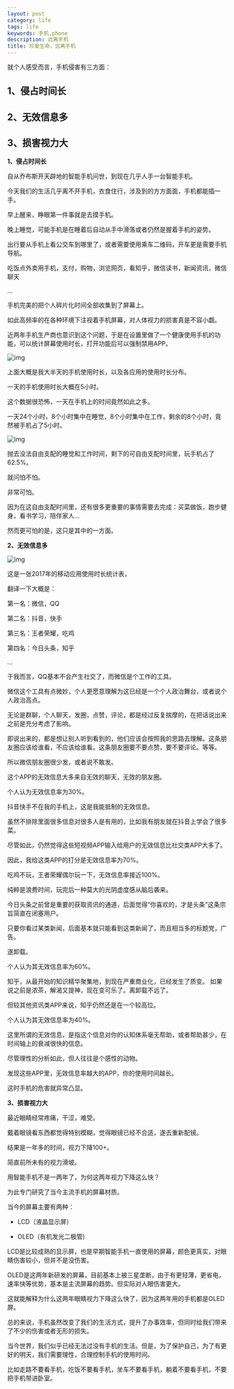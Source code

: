 ```yaml
---
layout: post
category: life
tags: life
keywords: 手机,phone
description: 远离手机
title: 珍爱生命，远离手机
---
```


就个人感受而言，手机侵害有三方面：

## 1、侵占时间长

## 2、无效信息多

## 3、损害视力大


<b> 1、侵占时间长</b>

自从乔布斯开天辟地的智能手机问世，到现在几乎人手一台智能手机。

今天我们的生活几乎离不开手机，衣食住行，涉及到的方方面面，手机都能插一手。

早上醒来，睁眼第一件事就是去摸手机。

晚上睡觉，可能手机是在睡着后自动从手中滑落或者仍然是握着手机的姿势。

出行要从手机上看公交车到哪里了，或者需要使用乘车二维码，开车更是需要手机导航。

吃饭点外卖用手机，支付，购物，浏览网页，看知乎，微信读书，新闻资讯，微信聊天

...

手机完美的把个人碎片化时间全部收集到了屏幕上。

如此高频率的在各种环境下注视着手机屏幕，对人体视力的损害真是不容小觑。

近两年手机生产商也意识到这个问题，于是在设置里做了一个健康使用手机的功能，可以统计屏幕使用时长，打开功能后可以强制禁用APP。

![img](/images/screen_mng.png)

上面大概是我大半天的手机使用时长，以及各应用的使用时长分布。

一天的手机使用时长大概在5小时。

这个数据很恐怖，一天在手机上的时间竟然如此之多。

一天24个小时，8个小时集中在睡觉，8个小时集中在工作，剩余的8个小时，竟然被手机占了5小时。

![img](/images/percent.png)

抛去没法自由支配的睡觉和工作时间，剩下的可自由支配时间里，玩手机占了62.5%。

就问怕不怕。

非常可怕。

因为在这自由支配时间里，还有很多更重要的事情需要去完成：买菜做饭，跑步健身，看书学习，陪伴家人...

然而更可怕的是，这只是其中的一方面。

<b> 2、无效信息多</b>

![img](/images/app_usage.png)

这是一张2017年的移动应用使用时长统计表，

翻译一下大概是：

第一名：微信，QQ

第二名：抖音，快手

第三名：王者荣耀，吃鸡

第四名：今日头条，知乎

...

于我而言，QQ基本不会产生社交了，而微信是个工作的工具。

微信这个工具有点微妙，个人更愿意理解为这已经是一个个人政治舞台，或者说个人政治高点。

无论是群聊，个人聊天，发圈，点赞，评论，都是经过反复揣摩的，在把话说出来之前是充分考虑了影响。

即说出来的，都是想让别人听到看到的，他们应该会按照我的思路去理解。这条朋友圈应该给谁看，不应该给谁看。这条朋友圈要不要点赞，要不要评论。等等。

所以微信朋友圈很少发，或者说不敢发。

这个APP的无效信息大多来自无效的聊天，无效的朋友圈。

个人认为无效信息率为30%。

抖音快手不在我的手机上，这是我能抵制的无效信息。

虽然不排除里面很多信息对很多人是有用的，比如我有朋友就在抖音上学会了很多菜。

尽管如此，仍然觉得这些短视频APP输入给用户的无效信息比社交类APP大多了。

因此，我给这类APP的打分是无效信息率为70%。

吃鸡不玩，王者荣耀偶尔玩一下，无效信息率接近100%。

纯粹是浪费时间，玩完后一种莫大的光阴虚度感从脑后袭来。

今日头条之前曾是重要的获取资讯的通道，后面觉得“你喜欢的，才是头条”这条宗旨简直在闭塞用户。

只要你看过某类新闻，后面基本就只能看到这类新闻了，而且相当多的标题党，广告。

遂卸载。

个人认为其无效信息率为60%。

知乎，从最开始的知识精华聚集地，到现在严重商业化，已经发生了质变。
如果说之前是浓茶，解渴又提神，现在变可乐了。离卸载不远了。

但较其他资讯类APP来说，知乎仍然还是在一个较高位。

个人认为其无效信息率为40%。

这里所谓的无效信息，是指这个信息对你的认知体系毫无帮助，或者帮助甚少，在时间轴上的衰减很快的信息。

尽管理性的分析如此，但人往往是个感性的动物。

发现这些APP里，无效信息率越大的APP，你的使用时间越长。

这时手机的危害就异常凸显。

<b> 3、损害视力大</b>

最近眼睛经常疼痛，干涩，难受。

戴着眼镜看东西都觉得特别模糊，觉得眼镜已经不合适，遂去重新配镜。

结果是一年多的时间，视力下降100+。

简直前所未有的视力滑坡。

用智能手机不是一两年了，为何这两年视力下降这么快？

为此专门研究了当今主流手机的屏幕材质。

当今的屏幕主要有两种：

* LCD（液晶显示屏）

* OLED（有机发光二极管)

LCD是比较成熟的显示屏，也是早期智能手机一直使用的屏幕，颜色更真实，对眼睛伤害较小，但并不是没伤害。

OLED是这两年新研发的屏幕，目前基本上被三星垄断，由于有更轻薄，更省电，速率快等优势，基本是主流屏幕的趋势。但实际对人眼伤害更大。

这就能解释为什么这两年眼睛视力下降这么快了，因为这两年用的手机都是OLED屏。

总的来说，手机虽然改变了我们的生活方式，提升了办事效率，但同时给我们带来了不少的伤害或者无形的损失。

当今世界，我们似乎已经无法过没有手机的生活。但是，为了保护自己，为了有更好的明天，我们需要理性，合理控制手机的使用时间。

比如走路不要看手机，吃饭不要看手机，坐车不要看手机，躺着不要看手机，不要把手机带进卧室。














